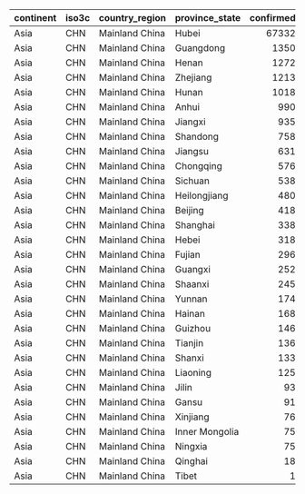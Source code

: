 

|continent |iso3c |country_region |province_state | confirmed| deaths| recovered| confirmed_pct|
|:---------|:-----|:--------------|:--------------|---------:|------:|---------:|-------------:|
|Asia      |CHN   |Mainland China |Hubei          |     67332|   2871|     38557|         70.78|
|Asia      |CHN   |Mainland China |Guangdong      |      1350|      7|      1133|          1.42|
|Asia      |CHN   |Mainland China |Henan          |      1272|     22|      1234|          1.34|
|Asia      |CHN   |Mainland China |Zhejiang       |      1213|      1|      1114|          1.28|
|Asia      |CHN   |Mainland China |Hunan          |      1018|      4|       916|          1.07|
|Asia      |CHN   |Mainland China |Anhui          |       990|      6|       956|          1.04|
|Asia      |CHN   |Mainland China |Jiangxi        |       935|      1|       884|          0.98|
|Asia      |CHN   |Mainland China |Shandong       |       758|      6|       516|          0.80|
|Asia      |CHN   |Mainland China |Jiangsu        |       631|      0|       577|          0.66|
|Asia      |CHN   |Mainland China |Chongqing      |       576|      6|       502|          0.61|
|Asia      |CHN   |Mainland China |Sichuan        |       538|      3|       406|          0.57|
|Asia      |CHN   |Mainland China |Heilongjiang   |       480|     13|       373|          0.50|
|Asia      |CHN   |Mainland China |Beijing        |       418|      8|       297|          0.44|
|Asia      |CHN   |Mainland China |Shanghai       |       338|      3|       298|          0.36|
|Asia      |CHN   |Mainland China |Hebei          |       318|      6|       301|          0.33|
|Asia      |CHN   |Mainland China |Fujian         |       296|      1|       270|          0.31|
|Asia      |CHN   |Mainland China |Guangxi        |       252|      2|       210|          0.26|
|Asia      |CHN   |Mainland China |Shaanxi        |       245|      1|       223|          0.26|
|Asia      |CHN   |Mainland China |Yunnan         |       174|      2|       169|          0.18|
|Asia      |CHN   |Mainland China |Hainan         |       168|      5|       158|          0.18|
|Asia      |CHN   |Mainland China |Guizhou        |       146|      2|       114|          0.15|
|Asia      |CHN   |Mainland China |Tianjin        |       136|      3|       124|          0.14|
|Asia      |CHN   |Mainland China |Shanxi         |       133|      0|       124|          0.14|
|Asia      |CHN   |Mainland China |Liaoning       |       125|      1|       106|          0.13|
|Asia      |CHN   |Mainland China |Jilin          |        93|      1|        86|          0.10|
|Asia      |CHN   |Mainland China |Gansu          |        91|      2|        87|          0.10|
|Asia      |CHN   |Mainland China |Xinjiang       |        76|      3|        69|          0.08|
|Asia      |CHN   |Mainland China |Inner Mongolia |        75|      1|        63|          0.08|
|Asia      |CHN   |Mainland China |Ningxia        |        75|      0|        69|          0.08|
|Asia      |CHN   |Mainland China |Qinghai        |        18|      0|        18|          0.02|
|Asia      |CHN   |Mainland China |Tibet          |         1|      0|         1|          0.00|
